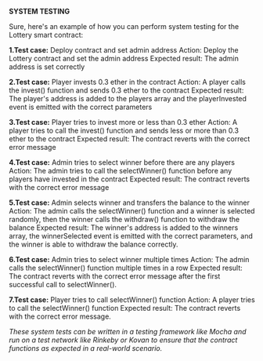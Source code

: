 **SYSTEM TESTING**

Sure, here's an example of how you can perform system testing for the Lottery smart contract:

**1.Test case:** Deploy contract and set admin address
Action: Deploy the Lottery contract and set the admin address
Expected result: The admin address is set correctly

**2.Test case:** Player invests 0.3 ether in the contract
Action: A player calls the invest() function and sends 0.3 ether to the contract
Expected result: The player's address is added to the players array and the playerInvested event is emitted with the correct parameters

**3.Test case:** Player tries to invest more or less than 0.3 ether
Action: A player tries to call the invest() function and sends less or more than 0.3 ether to the contract
Expected result: The contract reverts with the correct error message

**4.Test case:** Admin tries to select winner before there are any players
Action: The admin tries to call the selectWinner() function before any players have invested in the contract
Expected result: The contract reverts with the correct error message

**5.Test case:** Admin selects winner and transfers the balance to the winner
Action: The admin calls the selectWinner() function and a winner is selected randomly, then the winner calls the withdraw() function to withdraw the balance
Expected result: The winner's address is added to the winners array, the winnerSelected event is emitted with the correct parameters, and the winner is able to withdraw the balance correctly.

**6.Test case:** Admin tries to select winner multiple times
Action: The admin calls the selectWinner() function multiple times in a row
Expected result: The contract reverts with the correct error message after the first successful call to selectWinner().

**7.Test case:** Player tries to call selectWinner() function
Action: A player tries to call the selectWinner() function
Expected result: The contract reverts with the correct error message.

*These system tests can be written in a testing framework like Mocha and run on a test network like Rinkeby or Kovan to ensure that the contract functions as expected in a real-world scenario.*
